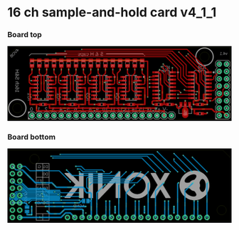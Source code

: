 # 16 ch sample-and-hold card v4_1_1

### Board top
![Top side](./16%20ch%20sample-and-hold%20card%20v4_1_1-brd-top.png)
### Board bottom
![Bottom side](./16%20ch%20sample-and-hold%20card%20v4_1_1-brd-bottom.png)

